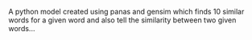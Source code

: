 A python model created using panas and gensim which finds 10 similar words for a given word and also tell the similarity between two given words... 
